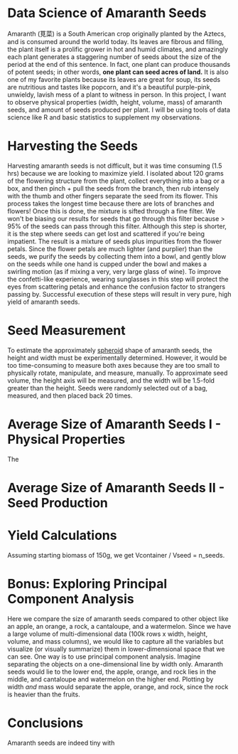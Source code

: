 # Data Science of Amaranth Seeds

Amaranth (莧菜) is a South American crop originally planted by the Aztecs, and is consumed around the world today. Its leaves are fibrous and filling, the plant itself is a prolific grower in hot and humid climates, and amazingly each plant generates a staggering number of seeds about the size of the period at the end of this sentence. In fact, one plant can produce thousands of potent seeds; in other words, **one plant can seed acres of land.** It is also one of my favorite plants because its leaves are great for soup, its seeds are nutritious and tastes like popcorn, and it's a beautiful purple-pink, unwieldy, lavish mess of a plant to witness in person. In this project, I want to observe physical properties (width, height, volume, mass) of amaranth seeds, and amount of seeds produced per plant. I will be using tools of data science like R and basic statistics to supplement my observations.

# Harvesting the Seeds

Harvesting amaranth seeds is not difficult, but it was time consuming (1.5 hrs) because we are looking to maximize yield. I isolated about 120 grams of the flowering structure from the plant, collect everything into a bag or a box, and then pinch + pull the seeds from the branch, then rub intensely with the thumb and other fingers separate the seed from its flower. This process takes the longest time because there are lots of branches and flowers! 
Once this is done, the mixture is sifted through a fine filter. We won't be biasing our results for seeds that go through this filter because > 95% of the seeds can pass through this filter. Although this step is shorter, it is the step where seeds can get lost and scattered if you're being impatient. The result is a mixture of seeds plus impurities from the flower petals. Since the flower petals are much lighter (and purplier) than the seeds, we purify the seeds by collecting them into a bowl, and gently blow on the seeds while one hand is cupped under the bowl and makes a swirling motion (as if mixing a very, very large glass of wine). To improve the confetti-like experience, wearing sunglasses in this step will protect the eyes from scattering petals and enhance the confusion factor to strangers passing by. Successful execution of these steps will result in very pure, high yield of amaranth seeds.

# Seed Measurement
To estimate the approximately [spheroid](https://en.wikipedia.org/wiki/Spheroid) shape of amaranth seeds, the height and width must be experimentally determined. However, it would be too time-consuming to measure both axes because they are too small to physically rotate, manipulate, and measure, manually. To approximate seed volume, the height axis will be measured, and the width will be 1.5-fold greater than the height. Seeds were randomly selected out of a bag, measured, and then placed back 20 times. 

# Average Size of Amaranth Seeds I - Physical Properties
  The
  
# Average Size of Amaranth Seeds II - Seed Production

# Yield Calculations
  Assuming starting biomass of 150g, we get Vcontainer / Vseed = n_seeds.


# Bonus: Exploring Principal Component Analysis

Here we compare the size of amaranth seeds compared to other object like an apple, an orange, a rock, a cantaloupe, and a watermelon. Since we have a large volume of multi-dimensional data (100k rows x width, height, volume, and mass columns), we would like to capture all the variables but visualize (or visually summarize) them in lower-dimensional space that we can see. One way is to use principal component analysis.
Imagine separating the objects on a one-dimensional line by width only. Amaranth seeds would lie to the lower end, the apple, orange, and rock lies in the middle, and cantaloupe and watermelon on the higher end. Plotting by width *and* mass would separate the apple, orange, and rock, since the rock is heavier than the fruits. 

# Conclusions
Amaranth seeds are indeed tiny with 

